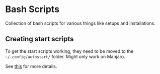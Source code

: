 # Bash Scripts
Collection of bash scripts for various things like setups and installations.

## Creating start scripts
To get the start scripts working, they need to be moved to the `~/.config/autostart/` folder. Might only work on Manjaro.

See [this](https://wiki.archlinux.org/index.php/XDG_Autostart) for more details.
